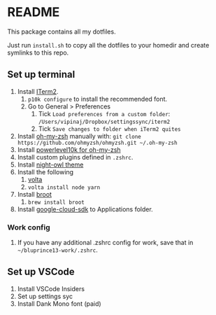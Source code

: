 # README

This package contains all my dotfiles.

Just run `install.sh` to copy all the dotfiles to your homedir and create
symlinks to this repo.

## Set up terminal

1. Install [ITerm2](https://iterm2.com/).
    1. `p10k configure` to install the recommended font.
    2. Go to General > Preferences
       1. Tick `Load preferences from a custom folder`: `/Users/vipinaj/Dropbox/settingssync/iterm2`
       2. Tick `Save changes to folder when iTerm2 quites`
2. Install [oh-my-zsh](https://github.com/ohmyzsh/ohmyzsh) manually with:
   `git clone https://github.com/ohmyzsh/ohmyzsh.git ~/.oh-my-zsh`
3. Install
   [powerlevel10k for oh-my-zsh](https://github.com/romkatv/powerlevel10k#oh-my-zsh)
4. Install custom plugins defined in `.zshrc`.
5. Install [night-owl theme](https://github.com/nickcernis/iterm2-night-owl)
6. Install the following
    1. [volta](https://volta.sh/)
    2. `volta install node yarn`
7. Install [broot](https://dystroy.org/broot/install/)
   1. `brew install broot`
8. Install [google-cloud-sdk](https://cloud.google.com/sdk/docs/quickstart) to
   Applications folder.

### Work config

1. If you have any additional .zshrc config for work, save that in
   `~/bluprince13-work/.zshrc`.

## Set up VSCode

1. Install VSCode Insiders
2. Set up settings syc
3. Install Dank Mono font (paid)
